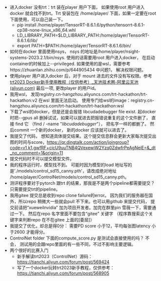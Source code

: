 - 进入docker 没有trt：trt 装在player 用户下面， 如果使用root 用户进入docker 就会找不到trt。Trt 安装包在 /home/player/ 下面，如果一定要在root 下面使用，可以自己装一下。
  - pip install /home/player/TensorRT-8.6.1.6/python/tensorrt-8.6.1-cp38-none-linux_x86_64.whl
  - LD_LIBRARY_PATH=$LD_LIBRARY_PATH:/home/player/TensorRT-8.6.1.6/lib/
  - export PATH=$PATH:/home/player/TensorRT-8.6.1.6/bin/
- 如何在docker 里面使用nsys， nsys 的地址是/home/player/nsight-systems-2023.2.1/bin/nsys. 使用的话需要用root 用户进入docker， 在启动container的时候加上--privileged. 如果使用的是wsl，需要参考https://zhuanlan.zhihu.com/p/644905434 中问题1， 解决权限问题。
- 使用player 用户进入docker 后，对于 mount 进去的文件没有写权限。参考[trt2023 Docker新手使用教程（仅供参考）_天池技术圈-阿里云天池 (aliyun.com)](https://tianchi.aliyun.com/forum/post/568905) 最后一项, 更改player 的用户id。
- 我用wsl， 发现registry.cn-hangzhou.aliyuncs.com/trt-hackathon/trt-hackathon:v2 在wsl 里面无法启动。 使用专门给wsl的image：registry.cn-hangzhou.aliyuncs.com/trt-hackathon/trt-hackathon:wsl
- 下载了wsl的docker，但是还是会报错 libcudadebugger file exist. 起docker 时把--gpus all 删掉试试，如果可以就进去把报错说重复的这个文件删了， 直接 find 它 （find / -name "*libcudadebugger*"）， 把名字一样的都删了。 然后commit 一个新的docker， 新的docker 应该就可以进去了。
- 我提交了代码， 想知道具体提交结果。这个提交信息群会更新大家每次提交出图的时间与score，https://qr.dingtalk.com/action/joingroup?code=v1,k1,gwfRF+cicU9uuTNB4QVexewiW2Yzq0ZdwfrPeAgNeiE=&_dt_no_comment=1&origin=11
- 提交代码时不可以提交模型文件。
- 我的程序运行时，模型找不到。 可能时因为模型的load 地址写的是'./models/control_sd15_canny.pth'，请改成绝对地址 /home/player/ControlNet/models/control_sd15_canny.pth。
- 测评程序要对于pytorch 跟trt 的结果，那我是不是两个pipeline都需要提交？只需要提交trt的pipeline。
- 我用gitee 提交总是收到repo clone failure的error。 因为我们的服务器在国外，所以repo 稍微大一些就会pull 不下来。也可以用github 来提交代码， 提交前请把“xueweilnvidia” 加为项目开发者。加完在群里pin 雪薇一下，需要通过一下。 然后在repo 名字里面不要包含“gitee” 关键字 （程序靠搜索这个关键字来判断repo 在不在gitee 上面的[委屈]）
- 我提交了优化，却总是得0分： 需要PD score 小于12，平均每张图latency 小于2600 才能得分。
- ControlNet folder 下面的compute_score.py 是测试会直接使用的吗？ 不会， 测试用的会跟repo里面的有一些不同，不过不影响主要逻辑。
- 两个很好的比赛入门
  - 新手解读trt2023（ControlNet）源码： https://tianchi.aliyun.com/forum/post/569424
  - 写了一个docker玩转trt2023新手教程，仅供参考： https://tianchi.aliyun.com/forum/post/568905
